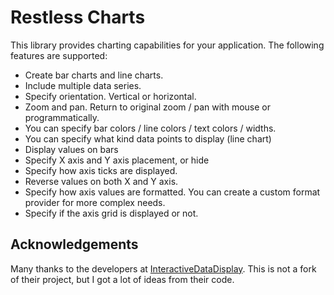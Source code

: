 # Restless Charts

This library provides charting capabilities for your application. The following features are supported:

-	Create bar charts and line charts.
-	Include multiple data series.
-	Specify orientation. Vertical or horizontal.
-	Zoom and pan. Return to original zoom / pan with mouse or programmatically.
-	You can specify bar colors / line colors / text colors / widths.
-	You can specify what kind data points to display (line chart)
-	Display values on bars
-	Specify X axis and Y axis placement, or hide
-	Specify how axis ticks are displayed.
-	Reverse values on both X and Y axis.
-	Specify how axis values are formatted. You can create a custom format provider for more complex needs.
-	Specify if the axis grid is displayed or not.

## Acknowledgements

Many thanks to the developers at [InteractiveDataDisplay](https://github.com/Microsoft/InteractiveDataDisplay.WPF).
This is not a fork of their project, but I got a lot of ideas from their code.
